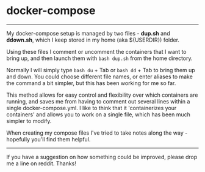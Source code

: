 # docker-compose

-------

My docker-compose setup is managed by two files - **dup.sh** and **ddown.sh**, which I keep stored in my home (aka ${USERDIR}) folder.

Using these files I comment or uncomment the containers that I want to bring up, and then launch them with
`bash dup.sh` from the home directory.

Normally I will simply type `bash du` + Tab or `bash dd` + Tab to bring them up and down. You could choose different file names, or enter aliases to make the command a bit simpler, but this has been working for me so far.

This method allows for easy control and flexibility over which containers are running, and saves me from having to comment out several lines within a single docker-compose.yml. I like to think that it 'containerizes your containers' and allows you to work on a single file, which has been much simpler to modify.


When creating my compose files I've tried to take notes along the way - hopefully you'll find them helpful.

-------

If you have a suggestion on how something could be improved, please drop me a line on reddit. Thanks!
